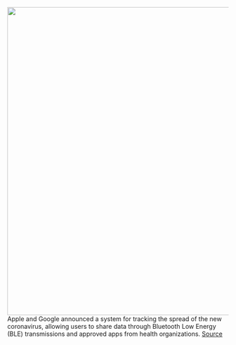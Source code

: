 <img src='https://cdn.vox-cdn.com/thumbor/DfJsGIBCGNlBoldWO5-7yuPqNNQ=/0x0:2040x1360/1200x800/filters:focal(807x480:1133x806)/cdn.vox-cdn.com/uploads/chorus_image/image/66635754/jbareham_181012_2989_0577.10.jpg' width='700px' /><br/>
Apple and Google announced a system for tracking the spread of the new coronavirus, allowing users to share data through Bluetooth Low Energy (BLE) transmissions and approved apps from health organizations.
<a href='https://www.theverge.com/2020/4/10/21216484/google-apple-coronavirus-contract-tracing-bluetooth-location-tracking-data-app'> Source <a/>
